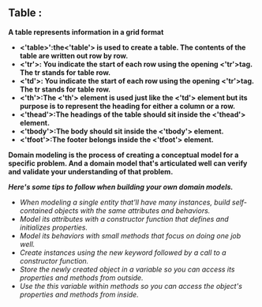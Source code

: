## Table :
 **A table represents information in a grid format**
 

+ **<'table>':the<'table'> is used to create a table. The contents of the table are written out row by row.**
+ **<'tr'>: You indicate the start of each row using the opening <'tr'>tag. The tr stands for table row.**
+ **<'td'>: You indicate the start of each row using the opening <'tr'>tag. The tr stands for table row.**
+ **<'th'>:The <'th'> element is used just like the <'td'> element but its purpose is to represent the heading for either a column or a row.**
+ **<'thead'>:The headings of the table should sit inside the <'thead'> element.**
+ **<'tbody'>:The body should sit inside the <'tbody'> element.**
+ **<'tfoot'>:The footer belongs inside the <'tfoot'> element.**


**Domain modeling is the process of creating a conceptual model for a specific problem. And a domain model that's articulated well can verify and validate your understanding of that problem.**

***Here's some tips to follow when building your own domain models.***

- *When modeling a single entity that'll have many instances, build self-contained objects with the same attributes and behaviors.*
- *Model its attributes with a constructor function that defines and initializes properties.*
- *Model its behaviors with small methods that focus on doing one job well.*
- *Create instances using the new keyword followed by a call to a constructor function.*
- *Store the newly created object in a variable so you can access its properties and methods from outside.*
- *Use the this variable within methods so you can access the object's properties and methods from inside.*
 
